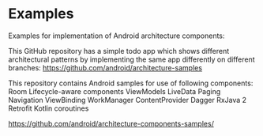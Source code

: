 # Examples

Examples for implementation of Android architecture components:

This GitHub repository has a simple todo app which shows different architectural patterns by implementing the same app differently on different branches:
https://github.com/android/architecture-samples 


This repository contains Android samples for use of following components:
    Room
    Lifecycle-aware components
    ViewModels
    LiveData
    Paging
    Navigation
    ViewBinding
    WorkManager
    ContentProvider
    Dagger
    RxJava 2
    Retrofit
    Kotlin coroutines

https://github.com/android/architecture-components-samples/
